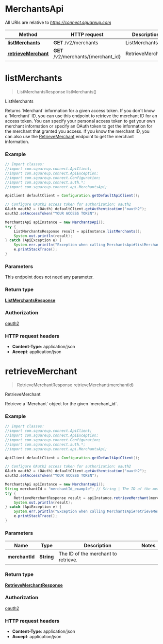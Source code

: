 # MerchantsApi

All URIs are relative to *https://connect.squareup.com*

Method | HTTP request | Description
------------- | ------------- | -------------
[**listMerchants**](MerchantsApi.md#listMerchants) | **GET** /v2/merchants | ListMerchants
[**retrieveMerchant**](MerchantsApi.md#retrieveMerchant) | **GET** /v2/merchants/{merchant_id} | RetrieveMerchant


<a name="listMerchants"></a>
# **listMerchants**
> ListMerchantsResponse listMerchants()

ListMerchants

Returns &#x60;Merchant&#x60; information for a given access token.  If you don&#39;t know a &#x60;Merchant&#x60; ID, you can use this endpoint to retrieve the merchant ID for an access token. You can specify your personal access token to get your own merchant information or specify an OAuth token to get the information for the  merchant that granted you access.  If you know the merchant ID, you can also use the [RetrieveMerchant](#endpoint-merchants-retrievemerchant)  endpoint to get the merchant information.

### Example
```java
// Import classes:
//import com.squareup.connect.ApiClient;
//import com.squareup.connect.ApiException;
//import com.squareup.connect.Configuration;
//import com.squareup.connect.auth.*;
//import com.squareup.connect.api.MerchantsApi;

ApiClient defaultClient = Configuration.getDefaultApiClient();

// Configure OAuth2 access token for authorization: oauth2
OAuth oauth2 = (OAuth) defaultClient.getAuthentication("oauth2");
oauth2.setAccessToken("YOUR ACCESS TOKEN");

MerchantsApi apiInstance = new MerchantsApi();
try {
    ListMerchantsResponse result = apiInstance.listMerchants();
    System.out.println(result);
} catch (ApiException e) {
    System.err.println("Exception when calling MerchantsApi#listMerchants");
    e.printStackTrace();
}
```

### Parameters
This endpoint does not need any parameter.

### Return type

[**ListMerchantsResponse**](ListMerchantsResponse.md)

### Authorization

[oauth2](../README.md#oauth2)

### HTTP request headers

 - **Content-Type**: application/json
 - **Accept**: application/json

<a name="retrieveMerchant"></a>
# **retrieveMerchant**
> RetrieveMerchantResponse retrieveMerchant(merchantId)

RetrieveMerchant

Retrieve a &#x60;Merchant&#x60; object for the given &#x60;merchant_id&#x60;.

### Example
```java
// Import classes:
//import com.squareup.connect.ApiClient;
//import com.squareup.connect.ApiException;
//import com.squareup.connect.Configuration;
//import com.squareup.connect.auth.*;
//import com.squareup.connect.api.MerchantsApi;

ApiClient defaultClient = Configuration.getDefaultApiClient();

// Configure OAuth2 access token for authorization: oauth2
OAuth oauth2 = (OAuth) defaultClient.getAuthentication("oauth2");
oauth2.setAccessToken("YOUR ACCESS TOKEN");

MerchantsApi apiInstance = new MerchantsApi();
String merchantId = "merchantId_example"; // String | The ID of the merchant to retrieve.
try {
    RetrieveMerchantResponse result = apiInstance.retrieveMerchant(merchantId);
    System.out.println(result);
} catch (ApiException e) {
    System.err.println("Exception when calling MerchantsApi#retrieveMerchant");
    e.printStackTrace();
}
```

### Parameters

Name | Type | Description  | Notes
------------- | ------------- | ------------- | -------------
 **merchantId** | **String**| The ID of the merchant to retrieve. |

### Return type

[**RetrieveMerchantResponse**](RetrieveMerchantResponse.md)

### Authorization

[oauth2](../README.md#oauth2)

### HTTP request headers

 - **Content-Type**: application/json
 - **Accept**: application/json

